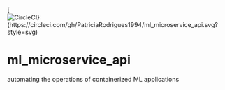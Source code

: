  
[![CircleCI}(https://circleci.com/gh/PatriciaRodrigues1994/ml_microservice_api.svg?style=svg)](https://circleci.com/gh/PatriciaRodrigues1994/ml_microservice_api)


# ml_microservice_api
automating the operations of containerized ML applications
